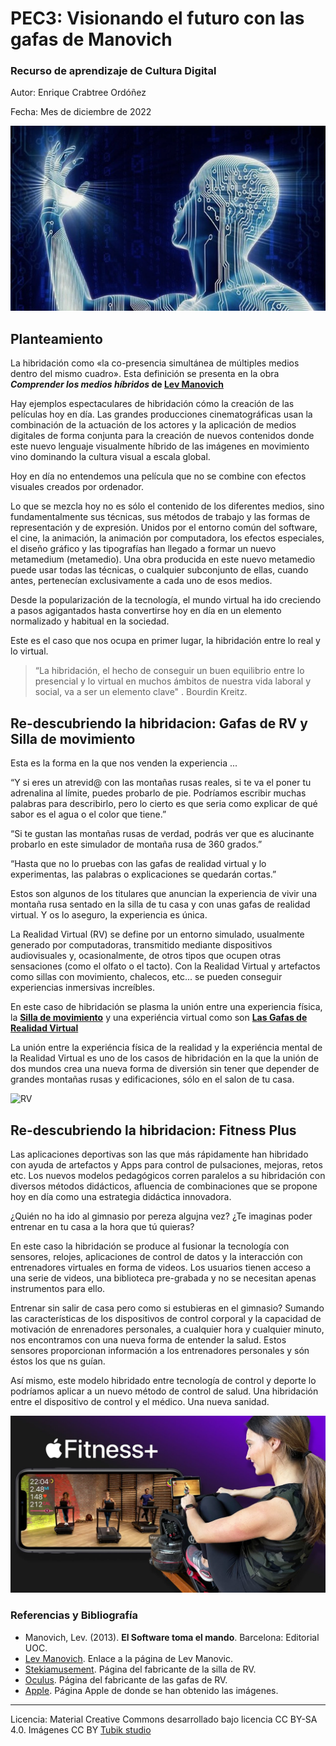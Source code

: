 # PEC3: Visionando el futuro con las gafas de Manovich 

### Recurso de aprendizaje de Cultura Digital 


Autor: Enrique Crabtree Ordóñez


Fecha: Mes de diciembre de 2022

![Cultura Digital](https://github.com/KikeCrabtree/PEC3_Manovich_Reloaded/blob/main/inteligencia_artificial.png) 



## Planteamiento


La hibridación como «la co-presencia simultánea de múltiples medios dentro del mismo cuadro». Esta definición se presenta en la obra **_Comprender los medios híbridos_ de [Lev Manovich](http://manovich.net/)**

Hay ejemplos espectaculares de hibridación cómo la creación de las películas hoy en día. Las grandes producciones cinematográficas usan la combinación de la actuación de los actores y la aplicación de medios digitales de forma conjunta para la creación de nuevos contenidos donde este nuevo lenguaje visualmente híbrido de las imágenes en movimiento vino dominando la cultura visual a escala global.

Hoy en día no entendemos una película que no se combine con efectos visuales creados por ordenador.

Lo que se mezcla hoy no es sólo el contenido de los diferentes medios, sino fundamentalmente sus técnicas, sus métodos de trabajo y las formas de representación y de expresión. Unidos por el entorno común del software, el cine, la animación, la animación por computadora, los efectos especiales, el diseño gráfico y las tipografías han llegado a formar un nuevo metamedium (metamedio). Una obra producida en este nuevo metamedio puede usar todas las técnicas, o cualquier subconjunto de ellas, cuando antes, pertenecían exclusivamente a cada uno de esos medios.

Desde la popularización de la tecnología, el mundo virtual ha ido creciendo a pasos agigantados hasta convertirse hoy en día en un elemento normalizado y habitual en la sociedad.


Este es el caso que nos ocupa en primer lugar, la hibridación entre lo real y lo virtual.
> “La hibridación, el hecho de conseguir un buen equilibrio entre lo presencial y lo virtual en muchos ámbitos de nuestra vida laboral y social, va a ser un elemento clave" . Bourdin Kreitz.




## Re-descubriendo la hibridacion:  **Gafas de RV y Silla de movimiento**

Esta es la forma en la que nos venden la experiencia ...

“Y si eres un atrevid@ con las montañas rusas reales, si te va el poner tu adrenalina al límite, puedes probarlo de pie. Podríamos escribir muchas palabras para describirlo, pero lo cierto es que seria como explicar de qué sabor es el agua o el color que tiene.”

“Si te gustan las montañas rusas de verdad, podrás ver que es alucinante probarlo en este simulador de montaña rusa de 360 grados.”

“Hasta que no lo pruebas con las gafas de realidad virtual y lo experimentas, las palabras o explicaciones se quedarán cortas.”

Estos son algunos de los titulares que anuncian la experiencia de vivir una montaña rusa sentado en la silla de tu casa y con unas gafas de realidad virtual. Y os lo aseguro, la experiencia es única.

La Realidad Virtual (RV) se define por un entorno simulado, usualmente generado por computadoras,
transmitido mediante dispositivos audiovisuales y, ocasionalmente, de otros tipos que ocupen otras
sensaciones (como el olfato o el tacto). Con la Realidad Virtual y artefactos como sillas con movimiento, chalecos, etc... se pueden conseguir experiencias inmersivas increíbles.

En este caso de hibridación se plasma la unión entre una experiencia física, la **[Silla de movimiento](https://www.stekiamusement.com/es/silla-de-movimiento-vr-360)** y una experiéncia virtual como son **[Las Gafas de Realidad Virtual](https://www.oculus.com/experiences/quest/?locale=es_ES)**

La unión entre la experiéncia física de la realidad y la experiéncia mental de la Realidad Virtual es uno de los casos de hibridación en la que la unión de dos mundos crea una nueva forma de diversión sin tener que depender de grandes montañas rusas y edificaciones, sólo en el salon de tu casa.

![RV](https://www.xd-cinema.com/wp-content/uploads/2021/01/360-vr-flight-simulator.jpg)



## Re-descubriendo la hibridacion:  **Fitness Plus**

Las aplicaciones deportivas son las que más rápidamente han hibridado con ayuda de artefactos y Apps para control de pulsaciones, mejoras, retos etc.
Los nuevos modelos pedagógicos corren paralelos a su hibridación con diversos métodos didácticos, afluencia de combinaciones que se propone hoy en día como una estrategia didáctica innovadora.

¿Quién no ha ido al gimnasio por pereza algujna vez? ¿Te imaginas poder entrenar en tu casa a la hora que tú quieras?

En este caso la hibridación se produce al fusionar la tecnología con sensores, relojes, aplicaciones de control de datos y la interacción con entrenadores virtuales en forma de videos. Los usuarios tienen acceso a una serie de videos, una biblioteca pre-grabada y no se necesitan apenas instrumentos para ello.

Entrenar sin salir de casa pero como si estubieras en el gimnasio? Sumando las características de los dispositivos de control corporal y la capacidad de motivación de enrenadores personales, a cualquier hora y cualquier minuto, nos encontramos con una nueva forma de entender la salud.
Estos sensores proporcionan información a los entrenadores personales y són éstos los que ns guían. 

Así mismo, este modelo hibridado entre tecnología de control y deporte lo podríamos aplicar a un nuevo método de control de salud. Una hibridación entre el dispositivo de control y el médico. Una nueva sanidad.


![Fitness plus](https://github.com/KikeCrabtree/PEC3_Manovich_Reloaded/blob/main/fitness4.jpeg)



### Referencias y Bibliografía

* Manovich, Lev. (2013). **El Software toma el mando**. Barcelona: Editorial UOC. 
* [Lev Manovich](http://manovich.net/). Enlace a la página de Lev Manovic.
* [Stekiamusement](https://www.stekiamusement.com/es/silla-de-movimiento-vr-360). Página del fabricante de la silla de RV.
* [Oculus](https://www.oculus.com/experiences/quest/?locale=es_ES). Página del fabricante de las gafas de RV.
* [Apple](https://www.apple.com/es/). Página Apple de donde se han obtenido las imágenes.
----

Licencia: Material Creative Commons desarrollado bajo licencia CC BY-SA 4.0. Imágenes CC BY [Tubik studio](https://blog.tubikstudio.com/how-to-create-original-flat-illustrations-designers-tips/) 

